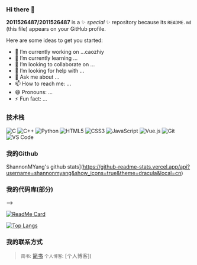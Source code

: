 ### Hi there 👋


**2011526487/2011526487** is a ✨ _special_ ✨ repository because its `README.md` (this file) appears on your GitHub profile.

Here are some ideas to get you started:

- 🔭 I’m currently working on ...caozhiy 
- 🌱 I’m currently learning ...
- 👯 I’m looking to collaborate on ...
- 🤔 I’m looking for help with ...
- 💬 Ask me about ...
- 📫 How to reach me: ...
- 😄 Pronouns: ...
- ⚡ Fun fact: ...
### 技术栈


![C](https://img.shields.io/badge/-C-%232c3e50?style=for-the-badge&logo=C)
![C++](https://img.shields.io/badge/-C++-%23F7DF1C?style=for-the-badge&logo=c++&logoColor=000000&labelColor=%23F7DF1C&color=%23FFCE5A)
![Python](https://img.shields.io/badge/-Python-%23E44D27?style=for-the-badge&logo=Python&logoColor=ffffff)
![HTML5](https://img.shields.io/badge/-HTML5-%23E44D27?style=for-the-badge&logo=html5&logoColor=ffffff)
![CSS3](https://img.shields.io/badge/-CSS3-%231572B6?style=for-the-badge&logo=css3)
![JavaScript](https://img.shields.io/badge/-JavaScript-%23F7DF1C?style=for-the-badge&logo=javascript&logoColor=000000&labelColor=%23F7DF1C&color=%23FFCE5A)
![Vue.js](https://img.shields.io/badge/-Vue.js-%232c3e50?style=for-the-badge&logo=Vue.js)
![Git](https://img.shields.io/badge/-Git-%23F05032?style=for-the-badge&logo=git&logoColor=%23ffffff)
![VS Code](https://img.shields.io/badge/-VSCode-%23007ACC?style=for-the-badge&logo=visual-studio-code)

### 我的Github
ShannonMYang's github stats](https://github-readme-stats.vercel.app/api?username=shannonmyang&show_icons=true&theme=dracula&local=cn)
### 我的代码库(部分)

-->
<!--
要显示的仓库，都可以在这里逐一填写上
-->

[![ReadMe Card](https://github-readme-stats.vercel.app/api/pin/?username=shannonmyang&repo=CDemo)](https://github.com/anuraghazra/github-readme-stats)


<!--

### 我的编程语言使用排行榜

-->

[![Top Langs](https://github-readme-stats.vercel.app/api/top-langs/?username=shannonmyang)](https://github.com/anuraghazra/github-readme-stats)


### 我的联系方式

> `简书`: [简书](https://www.jianshu.com/u/2fd0c319f098)
> `个人博客`: [个人博客](
